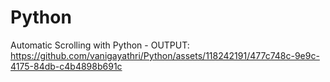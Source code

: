 # Python
Automatic Scrolling with Python - OUTPUT:
https://github.com/vanigayathri/Python/assets/118242191/477c748c-9e9c-4175-84db-c4b4898b691c
